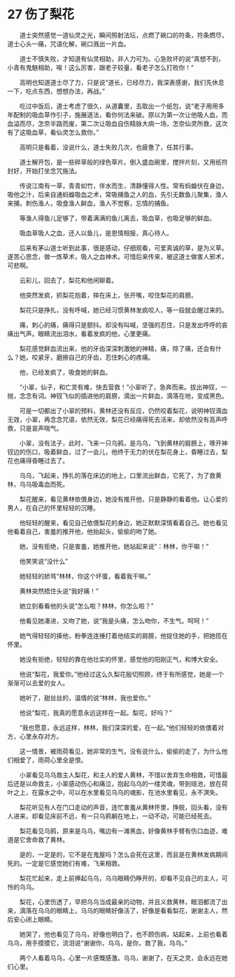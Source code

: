 # 27 伤了梨花

　　道士突然感觉一道仙灵之光，瞬间照射法坛，点燃了碗口的符条，符条燃尽，道士心头一痛，咒语化解，碗口溅出一片血。

　　道士不慎失败，才知道有仙灵相助，非人力可为。心急败坏的说“真想不到，小青有鬼魅相助，唉！这么厉害，跟老子较量，看老子怎么打败你！”

　　高明也知道道士尽了力，只是说“道长，已经尽力，我深表感谢，我们先休息一下，吃点东西，想想办法，再战。”

　　吃过中饭后，道士考虑了很久，从道囊里，去取出一个纸包，说“老子用用多年配制的吸血草作引子，施展道法，看你何法来破。原以为第一次让他吸人血，而血溢而尽，怎奈半路而废，第二次让吸血自伤精脉大病一场，怎奈仙灵所救，这次有了这吸血草，看仙灵怎么救你。”

　　高明只是看着，没说什么，道士失败几次，也疲惫了，任其行事。

　　道士解开包，是一些碎草般的绿色草片。倒入盛血碗里，搅拌片刻，又用纸符封好，开始打坐念咒施法。

　　传说江南有一草，青青如竹，伴水而生，清静懂得人性。常有蚂蝗伏在身边，吸他之汁，后来自通蚂蝗吸血之术，常吸捕鱼之人的血，先引无数鱼儿聚集，渔人来捕，刺伤渔人，吸食渔人鲜血，渔人不觉察，忘情的捕鱼。

　　等渔人得鱼儿足够了，带着满满的鱼儿离去，吸血草，也吸足够的鲜血。

　　吸血草吸人之血，还人以鱼儿，是恩情相报，真心待人。

　　后来有茅山道士听到此事，很是感动，仔细观看，可爱真诚的草，是为义草。遂苦心思念，做一炼草术，吸人之血神术。可惜后来传来，被这道士做害人邪术，可悲啊。

　　云彩儿，回去了，梨花和他闲聊着。

　　他突然发疯，抓梨花抱着，摔在床上，张开嘴，咬住梨花的肩膀。

　　梨花只是挣扎，没有呼喊，她已经习惯黄林发疯咬人，等一段就会醒过来的。

　　痛，刺心的痛，痛得只是颤抖。却没有叫喊，坚强的忍住，只是发出呼呼的哀痛出气声。眼睛流出泪水，看着发疯的他，心里更痛。

　　梨花感觉鲜血流出来，他的牙齿深深刺激她的神精，痛，除了痛，还会有什么？她，咬紧牙，磨擦自己的牙齿，忍住刺心的疼痛。

　　他，已经发疯了，吸食她的鲜血。

　　“小翠，仙子，和亡灵有难，快去营救！”小翠听了，急奔而来。拔出神钗，一抛，念念有词。神钗飞似的插进他的肩膀，滴出一片鲜血，滴落在地，变成黑色。

　　可是一切都出了小翠的预料，黄林还没有反应，仍然咬着梨花，说明神钗滴血无效，小翠，再念念咒语，依然无效，梨花已经痛得死去活来，却依然没有高声呼救，只是哀声喘气。

　　小翠，没有法子，此时，飞来一只乌鸦，是乌乌，飞到黄林的肩膀上，啄开神钗边的伤口，吸着鲜血，过了一会儿，他终于无力的伏在梨花身上，昏睡过去，梨花也痛得昏睡过去了。

　　乌乌，飞起来，挣扎的落在床边的地上，口里流出鲜血，它死了，为了救黄林，乌乌吸毒血而死。

　　梨花醒来，看见黄林依偎身边，她没有推开他，只是静静的看着他。让心爱的男人，在自己的怀里轻轻的沉睡。

　　他轻轻的醒来，看见自己依偎梨花的身边，她正默默深情看着自己。她也看见他看着自己，害羞的推开他，他抬起头，偷偷的吻了她。

　　她，没有拒绝，只是害羞，她推开他，她站起来说“：林林，你干嘛！”

　　他笑笑说“没什么”

　　她轻轻的娇骂“林林，你这个坏蛋，看着我干嘛。”

　　黄林突然捂住头说“我好痛！”

　　她立刻看看他的头说“怎么啦？林林，你怎么啦？”

　　他看见她凑进，又吻了她，说“我是头痛，怎么吻你，不生气。呵呵！”

　　她气得轻轻的揍他，粉拳连连捶打着他结实的肩膀，他捉住她的手，把她揽在怀里。

　　她没有拒绝，轻轻的靠在他壮实的怀里，感觉他的阳刚正气，和博大安全。

　　他说“梨花，我爱你。”他经过这么久梨花殷切照顾，终于有所感觉，她是一个渐渐可以去爱的女人。

　　她听了，甜丝丝的，温情的说“林林，我也爱你。”

　　他说“梨花，我真的愿意永远这样在一起。梨花，好吗？”

　　“我也愿意，永远这样，林林，我们深深的爱，在一起。”他们轻轻的依偎着对方，心里永存对方。

　　这一情景，被雨荷看见，她非常的生气，没有说什么，偷偷的走了，为什么他们相爱了，雨荷心里全是恨。

　　小翠看见乌乌救主人梨花，和主人的爱人黄林，不惜以舍弃生命相救，可惜最后还是以命救主，小翠感动伤心和痛泣，抱起乌乌的一缕灵魂，带到瑶池，放在荷叶之上，在露水之中，可以在水里看见乌乌的魂影，在池水里看见，永不溟失。

　　梨花听见有人在门口走动的声音，连忙害羞从黄林怀里，挣脱，回头看，没有人进来，却看见床前不远，有一只乌鸦躺在地上，一动不动，可能已经死去。

　　梨花看见乌鸦，原来是乌乌，嘴边有一滩黑血，好像黄林手臂有伤口血迹，难道是它舍命救了黄林。

　　是的，一定是的，它不是在鬼屋吗？怎么会死在这里，而且是在黄林发病期间死的。一定是它感觉她们有难，飞来相救。

　　梨花忙起来，走上前捧起乌乌，乌乌眼睛仍睁开的，却看不见自己的主人，可怜的乌乌。

　　梨花，心里伤透了，早把乌乌当成最亲的动物，并且义救黄林，眼泪都流了出来，滴落在乌乌的眼睛上，乌乌的眼睛好像活了，好像是看看梨花，谢谢主人，然后安心闭上眼睛。

　　她哭了，他也看见了乌乌，好像也明白了，也不顾伤病，站起来，上前也看着乌乌，用手摸摸它，流泪说“谢谢你，乌乌，是你，救了我，乌乌。”

　　两个人看着乌乌，心里一片感慨感激。乌乌，谢谢了，在天之灵，会永远在她们心里。



